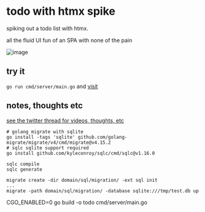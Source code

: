 # todo with htmx spike

spiking out a todo list with htmx. 

all the fluid UI fun of an SPA with none of the pain

![image](https://user-images.githubusercontent.com/631756/205446910-2196c5e5-ffe5-418d-b468-9523d0d2d954.png)

## try it

`go run cmd/server/main.go` and [visit](http://localhost:8000)

## notes, thoughts etc

[see the twitter thread for videos, thoughts, etc](https://twitter.com/quii/status/1598987894865113088)

```shell
# golang migrate with sqlite
go install -tags 'sqlite' github.com/golang-migrate/migrate/v4/cmd/migrate@v4.15.2
# sqlc sqlite support required
go install github.com/kyleconroy/sqlc/cmd/sqlc@v1.16.0

sqlc compile
sqlc generate

migrate create -dir domain/sql/migration/ -ext sql init
...
migrate -path domain/sql/migration/ -database sqlite:///tmp/test.db up
```


CGO_ENABLED=0 go build -o todo cmd/server/main.go